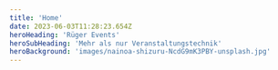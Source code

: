 ```yaml
---
title: 'Home'
date: 2023-06-03T11:28:23.654Z
heroHeading: 'Rüger Events'
heroSubHeading: 'Mehr als nur Veranstaltungstechnik'
heroBackground: 'images/nainoa-shizuru-NcdG9mK3PBY-unsplash.jpg'
---
```

